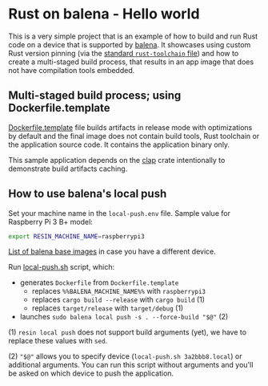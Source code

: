 # Rust on balena - Hello world

This is a very simple project that is an example of how to build and run Rust
code on a device that is supported by [balena](https://balena.io).
It showcases using custom Rust version pinning (via the [standard `rust-toolchain` file](https://github.com/rust-lang-nursery/rustup.rs#the-toolchain-file)) and how to create a multi-staged build process, 
that results in an app image that does not have compilation tools embedded.

## Multi-staged build process; using Dockerfile.template

[Dockerfile.template](Dockerfile.template) file builds artifacts in release
mode with optimizations by default and the final image does not contain
build tools, Rust toolchain or the application source code. It contains
the application binary only.

This sample application depends on the [clap](https://crates.io/crates/clap)
crate intentionally to demonstrate build artifacts caching.

## How to use balena's local push

Set your machine name in the `local-push.env` file. Sample value for
Raspberry Pi 3 B+ model:

```bash
export RESIN_MACHINE_NAME=raspberrypi3
```

[List of balena base images](https://balena.io/docs/reference/base-images/base-images/)
in case you have a different device.

Run [local-push.sh](scripts/local-push.sh) script, which:

* generates `Dockerfile` from `Dockerfile.template`
    * replaces `%%BALENA_MACHINE_NAME%%` with `raspberrypi3`
    * replaces `cargo build --release` with `cargo build` (1)
    * replaces `target/release` with `target/debug` (1)
* launches `sudo balena local push -s . --force-build "$@"` (2)

(1) `resin local push` does not support build arguments (yet), we have to replace these
values with `sed`.

(2) `"$@"` allows you to specify device (`local-push.sh 3a2bbb8.local`) or additional
arguments. You can run this script without arguments and you'll be asked on which device
to push the application.
